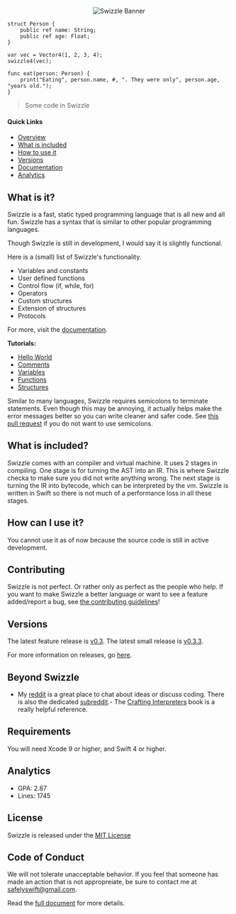 <p align="center">
<img src="https://raw.githubusercontent.com/SafelySwift/Swizzle/master/Images/Swizzle%20Logo%20Wide%20New.png" alt="Swizzle Banner">
</p>

```
struct Person {
    public ref name: String;
    public ref age: Float;
}

var vec = Vector4(1, 2, 3, 4);
swizzle4(vec);

func eat(person: Person) {
    print("Eating", person.name, #, ". They were only", person.age, "years old.");
}
```

> Some code in Swizzle

#### Quick Links

- [Overview](https://github.com/SafelySwift/Swizzle/blob/swizzle-1.0/README.md#what-is-it)
- [What is included](https://github.com/SafelySwift/Swizzle/blob/swizzle-1.0/README.md#what-is-included)
- [How to use it](https://github.com/SafelySwift/Swizzle/blob/swizzle-1.0/README.md#how-can-i-use-it)
- [Versions](https://github.com/SafelySwift/Swizzle/blob/swizzle-1.0/README.md#versions)
- [Documentation](https://github.com/SafelySwift/Swizzle/wiki)
- [Analytics](https://codebeat.co/projects/github-com-safelyswift-swizzle-master)

## What is it?

Swizzle is a fast, static typed programming language that is all new and all fun. Swizzle has a syntax that is similar to other popular programming languages.

Though Swizzle is still in development, I would say it is slightly functional.

Here is a (small) list of Swizzle's functionality.
- Variables and constants
- User defined functions
- Control flow (if, while, for)
- Operators
- Custom structures
- Extension of structures
- Protocols

For more, visit the [documentation](https://github.com/SafelySwift/Swizzle/wiki).

**Tutorials:**
- [Hello World](https://github.com/SafelySwift/Swizzle/blob/swizzle-1.0/Tutorials/Hello%20World%20(%231).md)
- [Comments](https://github.com/SafelySwift/Swizzle/blob/swizzle-1.0/Tutorials/Comments%20(%232).md)
- [Variables](https://github.com/SafelySwift/Swizzle/blob/swizzle-1.0/Tutorials/Variables%20(%233).md)
- [Functions](https://github.com/SafelySwift/Swizzle/blob/swizzle-1.0/Tutorials/Functions%20(%234).md)
- [Structures](https://github.com/SafelySwift/Swizzle/blob/swizzle-1.0/Tutorials/Structures%20(%235).md)

Similar to many languages, Swizzle requires semicolons to terminate statements. Even though this may be annoying, it actually helps make the error messages better so you can write cleaner and safer code. See [this pull request](https://github.com/SafelySwift/Swizzle/pull/36) if you do not want to use semicolons.

## What is included?

Swizzle comes with an compiler and virtual machine. It uses 2 stages in compiling. One stage is for turning the AST into an IR. This is where Swizzle checka to make sure you did not write anything wrong. The next stage is turning the IR into bytecode, which can be interpreted by the vm. Swizzle is written in Swift so there is not much of a performance loss in all these stages.


## How can I use it?

You cannot use it as of now because the source code is still in active development.

## Contributing

Swizzle is not perfect. Or rather only as perfect as the people who help. If you want to make Swizzle a better language or want to see a feature added/report a bug, see [the contributing guidelines](https://github.com/SafelySwift/Swizzle/blob/swizzle-1.0/CONTRIBUTING.md)!

## Versions

The latest feature release is [v0.3](https://github.com/SafelySwift/Swizzle/releases/tag/v0.3.0).
The latest small release is [v0.3.3](https://github.com/SafelySwift/Swizzle/releases/tag/v0.3.3).

For more information on releases, go [here](https://github.com/SafelySwift/Swizzle/releases).

## Beyond Swizzle

- My [reddit](https://www.reddit.com/user/SafelySwift) is a great place to chat about ideas or discuss coding. There is also the dedicated [subreddit](https://www.reddit.com/r/swizzle_lang/).- The [Crafting Interpreters](http://craftinginterpreters.com) book is a really helpful reference.

## Requirements

You will need Xcode 9 or higher, and Swift 4 or higher.

## Analytics

- GPA: 2.87
- Lines: 1745

## License 

Swizzle is released under the [MIT License](https://github.com/SafelySwift/Swizzle/blob/swizzle-1.0/LICENSE)

## Code of Conduct

We will not tolerate unacceptable behavior. If you feel that someone has made an action that is not appropreiate, be sure to contact me at [safelyswift@gmail.com](mailto:safelyswift@gmail.com).

Read the [full document](https://github.com/SafelySwift/Swizzle/blob/swizzle-1.0/CODE_OF_CONDUCT.md) for more details.
